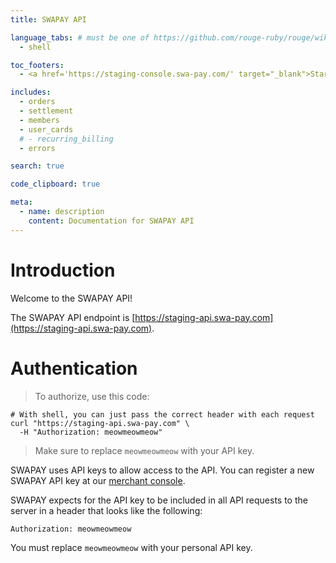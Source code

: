 ```yaml
---
title: SWAPAY API

language_tabs: # must be one of https://github.com/rouge-ruby/rouge/wiki/List-of-supported-languages-and-lexers
  - shell

toc_footers:
  - <a href='https://staging-console.swa-pay.com/' target="_blank">Start here</a>

includes:
  - orders
  - settlement
  - members
  - user_cards
  # - recurring_billing
  - errors

search: true

code_clipboard: true

meta:
  - name: description
    content: Documentation for SWAPAY API
---
```


# Introduction

Welcome to the SWAPAY API!

The SWAPAY API endpoint is [https://staging-api.swa-pay.com](https://staging-api.swa-pay.com).


# Authentication

> To authorize, use this code:


```shell
# With shell, you can just pass the correct header with each request
curl "https://staging-api.swa-pay.com" \
  -H "Authorization: meowmeowmeow"
```

> Make sure to replace `meowmeowmeow` with your API key.

SWAPAY uses API keys to allow access to the API. You can register a new SWAPAY API key at our [merchant console](https://staging-merchant.nft-swapay.com/).

SWAPAY expects for the API key to be included in all API requests to the server in a header that looks like the following:

`Authorization: meowmeowmeow`

<aside class="notice">
You must replace <code>meowmeowmeow</code> with your personal API key.
</aside>

